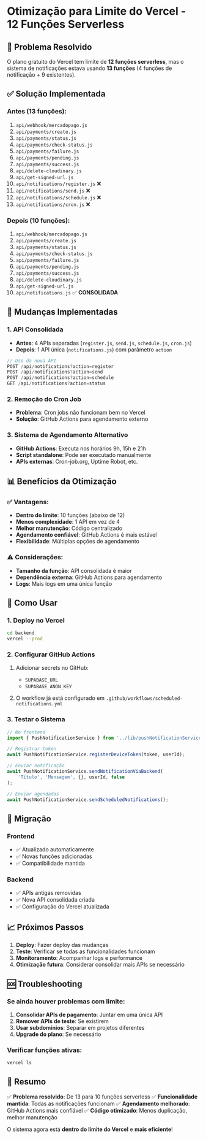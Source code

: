 # Otimização para Limite do Vercel - 12 Funções Serverless

## 🎯 Problema Resolvido

O plano gratuito do Vercel tem limite de **12 funções serverless**, mas o sistema de notificações estava usando **13 funções** (4 funções de notificação + 9 existentes).

## ✅ Solução Implementada

### Antes (13 funções):
1. `api/webhook/mercadopago.js`
2. `api/payments/create.js`
3. `api/payments/status.js`
4. `api/payments/check-status.js`
5. `api/payments/failure.js`
6. `api/payments/pending.js`
7. `api/payments/success.js`
8. `api/delete-cloudinary.js`
9. `api/get-signed-url.js`
10. `api/notifications/register.js` ❌
11. `api/notifications/send.js` ❌
12. `api/notifications/schedule.js` ❌
13. `api/notifications/cron.js` ❌

### Depois (10 funções):
1. `api/webhook/mercadopago.js`
2. `api/payments/create.js`
3. `api/payments/status.js`
4. `api/payments/check-status.js`
5. `api/payments/failure.js`
6. `api/payments/pending.js`
7. `api/payments/success.js`
8. `api/delete-cloudinary.js`
9. `api/get-signed-url.js`
10. `api/notifications.js` ✅ **CONSOLIDADA**

## 🔧 Mudanças Implementadas

### 1. API Consolidada
- **Antes**: 4 APIs separadas (`register.js`, `send.js`, `schedule.js`, `cron.js`)
- **Depois**: 1 API única (`notifications.js`) com parâmetro `action`

```javascript
// Uso da nova API
POST /api/notifications?action=register
POST /api/notifications?action=send
POST /api/notifications?action=schedule
GET /api/notifications?action=status
```

### 2. Remoção do Cron Job
- **Problema**: Cron jobs não funcionam bem no Vercel
- **Solução**: GitHub Actions para agendamento externo

### 3. Sistema de Agendamento Alternativo
- **GitHub Actions**: Executa nos horários 9h, 15h e 21h
- **Script standalone**: Pode ser executado manualmente
- **APIs externas**: Cron-job.org, Uptime Robot, etc.

## 📊 Benefícios da Otimização

### ✅ Vantagens:
- **Dentro do limite**: 10 funções (abaixo de 12)
- **Menos complexidade**: 1 API em vez de 4
- **Melhor manutenção**: Código centralizado
- **Agendamento confiável**: GitHub Actions é mais estável
- **Flexibilidade**: Múltiplas opções de agendamento

### ⚠️ Considerações:
- **Tamanho da função**: API consolidada é maior
- **Dependência externa**: GitHub Actions para agendamento
- **Logs**: Mais logs em uma única função

## 🚀 Como Usar

### 1. Deploy no Vercel
```bash
cd backend
vercel --prod
```

### 2. Configurar GitHub Actions
1. Adicionar secrets no GitHub:
   - `SUPABASE_URL`
   - `SUPABASE_ANON_KEY`

2. O workflow já está configurado em `.github/workflows/scheduled-notifications.yml`

### 3. Testar o Sistema
```javascript
// No frontend
import { PushNotificationService } from '../lib/pushNotificationService';

// Registrar token
await PushNotificationService.registerDeviceToken(token, userId);

// Enviar notificação
await PushNotificationService.sendNotificationViaBackend(
    'Título', 'Mensagem', {}, userId, false
);

// Enviar agendadas
await PushNotificationService.sendScheduledNotifications();
```

## 🔄 Migração

### Frontend
- ✅ Atualizado automaticamente
- ✅ Novas funções adicionadas
- ✅ Compatibilidade mantida

### Backend
- ✅ APIs antigas removidas
- ✅ Nova API consolidada criada
- ✅ Configuração do Vercel atualizada

## 📈 Próximos Passos

1. **Deploy**: Fazer deploy das mudanças
2. **Teste**: Verificar se todas as funcionalidades funcionam
3. **Monitoramento**: Acompanhar logs e performance
4. **Otimização futura**: Considerar consolidar mais APIs se necessário

## 🆘 Troubleshooting

### Se ainda houver problemas com limite:
1. **Consolidar APIs de pagamento**: Juntar em uma única API
2. **Remover APIs de teste**: Se existirem
3. **Usar subdomínios**: Separar em projetos diferentes
4. **Upgrade do plano**: Se necessário

### Verificar funções ativas:
```bash
vercel ls
```

## 📝 Resumo

✅ **Problema resolvido**: De 13 para 10 funções serverless
✅ **Funcionalidade mantida**: Todas as notificações funcionam
✅ **Agendamento melhorado**: GitHub Actions mais confiável
✅ **Código otimizado**: Menos duplicação, melhor manutenção

O sistema agora está **dentro do limite do Vercel** e **mais eficiente**!

